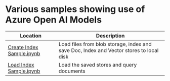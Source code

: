 # Various samples showing use of Azure Open AI Models


|Location|Description|
|---|---|
|[Create Index Sample.ipynb](llamaindex/Create%20Index%20Sample.ipynb)|Load files from blob storage, index and save Doc, Index and Vector stores to local disk|
|[Load Index Sample.ipynb](llamaindex/Load%20Index%20Sample.ipynb)|Load the saved stores and query documents|
